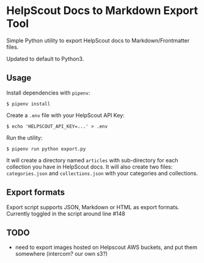 # HelpScout Docs to Markdown Export Tool

Simple Python utility to export HelpScout docs to Markdown/Frontmatter files.

Updated to default to Python3.

## Usage

Install dependencies with `pipenv`:

```
$ pipenv install
```

Create a `.env` file with your HelpScout API Key:

```
$ echo 'HELPSCOUT_API_KEY=...' > .env
```

Run the utility:

```
$ pipenv run python export.py
```

It will create a directory named `articles` with sub-directory for each collection you have in HelpScout docs. It will also create two files: `categories.json` and `collections.json` with your categories and collections.


## Export formats
Export script supports JSON, Markdown or HTML as export formats.  Currently toggled in the script around line #148


## TODO
- need to export images hosted on Helpscout AWS buckets, and put them somewhere (intercom? our own s3?)